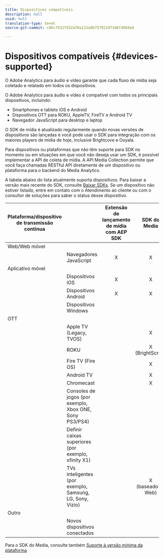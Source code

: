 ```yaml
---
title: Dispositivos compatíveis
description: null
uuid: null
translation-type: tm+mt
source-git-commit: c86c7932f932af0a121e0b757921973d6f4084e8

---
```



# Dispositivos compatíveis {#devices-supported}

O Adobe Analytics para áudio e vídeo garante que cada fluxo de mídia seja coletado e relatado em todos os dispositivos.

O Adobe Analytics para áudio e vídeo é compatível com todos os principais dispositivos, incluindo:

* Smartphones e tablets iOS e Android
* Dispositivos OTT para ROKU, AppleTV, FireTV e Android TV
* Navegador JavaScript para desktop e laptop

O SDK de mídia é atualizado regularmente quando novas versões de dispositivos são lançadas e você pode usar o SDK para integração com os maiores players de mídia de hoje, inclusive Brightcove e Ooyala.

Para dispositivos ou plataformas que não têm suporte para SDK no momento ou em situações em que você não deseja usar um SDK, é possível implementar a API de coleta de mídia. A API Media Collection permite que você faça chamadas RESTful API diretamente de um dispositivo ou plataforma para o backend do Media Analytics.

A tabela abaixo do lista atualmente suporta dispositivos. Para baixar a versão mais recente do SDK, consulte [Baixar SDKs](https://docs.adobe.com/content/help/en/media-analytics/using/sdk-implement/download-sdks.html). Se um dispositivo não estiver listado, entre em contato com o Atendimento ao cliente ou com o consultor de soluções para saber o status desse dispositivo.


| Plataforma/dispositivo de transmissão contínua |  | Extensão de lançamento de mídia com AEP SDK | SDK do Media | API da coleção de mídia |
|---------------------------|-----------------------------------------------|:----------------------------:|:-------------------:|:--------------------:|
| Web/Web móvel |  |  |  |  |
|  | Navegadores JavaScript | X | X | X |
| Aplicativo móvel |  |  |  |  |
|  | Dispositivos iOS | X | X | X |
|  | Dispositivos Android | X | X | X |
|  | Dispositivos Windows |  |  | X |
| OTT |  |  |  |  |
|  | Apple TV (Legacy, TVOS) |  | X | X |
|  | ROKU |  | X<br>(BrightScript) | X<br>(nativo) |
|  | Fire TV (Fire OS) |  | X | X |
|  | Android TV |  | X | X |
|  | Chromecast |  | X | X |
|  | Consoles de jogos (por exemplo, Xbox ONE, Sony PS3/PS4) |  |  | X |
|  | Definir caixas superiores (por exemplo, xfinity X1) |  |  | X |
|  | TVs inteligentes (por exemplo, Samsung, LG, Sony, Vizio) |  | X<br>(baseado na Web) | X |
| Outro |  |  |  |  |
|  | Novos dispositivos conectados |  |  | X |


Para o SDK do Media, consulte também [Suporte à versão mínima da plataforma](./sdk-implement/setup/setup-overview.md#minimum-platform-version)
